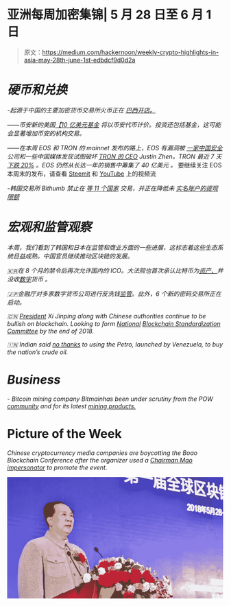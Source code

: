 # 亚洲每周加密集锦| 5 月 28 日至 6 月 1 日

> 原文：<https://medium.com/hackernoon/weekly-crypto-highlights-in-asia-may-28th-june-1st-edbdcf9d0d2a>

# ***硬币和兑换***

*-起源于中国的主要加密货币交易所火币正在* [*巴西开店。*](https://globalcoinresearch.us17.list-manage.com/track/click?u=859b0d423a7f7baa4cdb46f26&id=8e3fb3c3a9&e=c17afd228e)

*——币安新的美国*[*【10 亿美元基金*](https://globalcoinresearch.us17.list-manage.com/track/click?u=859b0d423a7f7baa4cdb46f26&id=e29fb41432&e=c17afd228e) *将以币安代币计价。投资还包括基金，这可能会显著增加币安的机构交易。*

*——在本周 EOS 和 TRON 的 mainnet 发布的路上，EOS 有漏洞被* [*一家中国安全*](https://globalcoinresearch.us17.list-manage.com/track/click?u=859b0d423a7f7baa4cdb46f26&id=2a6eddc642&e=c17afd228e) *公司和一些中国媒体发现试图破坏* [*TRON 的 CEO*](https://globalcoinresearch.us17.list-manage.com/track/click?u=859b0d423a7f7baa4cdb46f26&id=4088852ea1&e=c17afd228e) *Justin Zhen。TRON 最近 7 天* [*下跌 20%*](https://globalcoinresearch.us17.list-manage.com/track/click?u=859b0d423a7f7baa4cdb46f26&id=c9d4f8deba&e=c17afd228e) *。EOS 仍然从长达一年的销售中筹集了 40 亿美元* *。* 要继续关注 EOS 本周末的发布，请查看 [Steemit](https://globalcoinresearch.us17.list-manage.com/track/click?u=859b0d423a7f7baa4cdb46f26&id=f465884414&e=c17afd228e) 和 [YouTube](https://globalcoinresearch.us17.list-manage.com/track/click?u=859b0d423a7f7baa4cdb46f26&id=29517338cd&e=c17afd228e) 上的视频流

*-韩国交易所 Bithumb 禁止在* [*等 11 个国家*](https://globalcoinresearch.us17.list-manage.com/track/click?u=859b0d423a7f7baa4cdb46f26&id=5b14008ade&e=c17afd228e) *交易，并正在降低未* [*实名账户的提现限额*](https://globalcoinresearch.us17.list-manage.com/track/click?u=859b0d423a7f7baa4cdb46f26&id=2bb302e124&e=c17afd228e)[](https://globalcoinresearch.us17.list-manage.com/track/click?u=859b0d423a7f7baa4cdb46f26&id=aa6927d18c&e=c17afd228e)

# *宏观和监管观察*

*本周，我们看到了韩国和日本在监管和商业方面的一些进展，这标志着这些生态系统日益成熟。中国官员继续推动区块链的发展。*

*🇰🇷在 8 个月的禁令后再次允许国内的 ICO。大法院也首次承认比特币为[资产、](https://globalcoinresearch.us17.list-manage.com/track/click?u=859b0d423a7f7baa4cdb46f26&id=04b7dd92e2&e=c17afd228e)并没收[数字](https://globalcoinresearch.us17.list-manage.com/track/click?u=859b0d423a7f7baa4cdb46f26&id=c404f75eb0&e=c17afd228e)货币 [](https://globalcoinresearch.us17.list-manage.com/track/click?u=859b0d423a7f7baa4cdb46f26&id=5b5ca28ba2&e=c17afd228e) 。*

*🇯🇵金融厅对多家数字货币公司进行反洗钱[监管](https://globalcoinresearch.us17.list-manage.com/track/click?u=859b0d423a7f7baa4cdb46f26&id=2dae230a89&e=c17afd228e)。此外，6 个新的密码交易所正在启动。*

*🇨🇳 [President](https://globalcoinresearch.us17.list-manage.com/track/click?u=859b0d423a7f7baa4cdb46f26&id=d774e086b2&e=c17afd228e) Xi Jinping along with Chinese authorities continue to be bullish on blockchain. Looking to form [National](https://globalcoinresearch.us17.list-manage.com/track/click?u=859b0d423a7f7baa4cdb46f26&id=34fcf046e3&e=c17afd228e) [Blockchain Standardization Committee](https://globalcoinresearch.us17.list-manage.com/track/click?u=859b0d423a7f7baa4cdb46f26&id=6be67af8bb&e=c17afd228e) by the end of 2018.*

*🇮🇳 Indian said [no thanks](https://globalcoinresearch.us17.list-manage.com/track/click?u=859b0d423a7f7baa4cdb46f26&id=ee449e3060&e=c17afd228e) to using the Petro, launched by Venezuela, to buy the nation’s crude oil.*

# *Business*

*- Bitcoin mining company Bitmainhas been under scrutiny from the POW [community](https://globalcoinresearch.us17.list-manage.com/track/click?u=859b0d423a7f7baa4cdb46f26&id=e77cb86376&e=c17afd228e) and for its latest [mining products.](https://globalcoinresearch.us17.list-manage.com/track/click?u=859b0d423a7f7baa4cdb46f26&id=83d682c951&e=c17afd228e)*

# ****Picture of the Week****

**Chinese cryptocurrency media companies are boycotting the Boao Blockchain Conference after the organizer used a* [*Chairman Mao impersonator*](https://globalcoinresearch.us17.list-manage.com/track/click?u=859b0d423a7f7baa4cdb46f26&id=6be0b70b6f&e=c17afd228e) *to promote the event.**

*![](img/d6201de36dd6f5ffb9a259b276a38dba.png)*